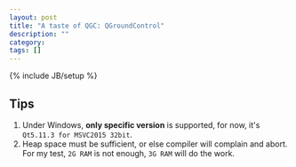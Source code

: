 ```yaml
---
layout: post
title: "A taste of QGC: QGroundControl"
description: ""
category: 
tags: []
---
```

{% include JB/setup %}


## Tips

1. Under Windows, **only specific version** is supported, for now, it's `Qt5.11.3 for MSVC2015 32bit`.
1. Heap space must be sufficient, or else compiler will complain and abort. For my test, `2G RAM` is not enough, `3G RAM` will do the work.